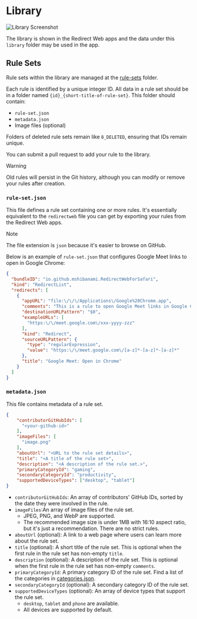 # Library

![Library Screenshot](../static/img/library-screenshot.webp)

The library is shown in the Redirect Web apps and the data under this `library` folder may be used in the app.

## Rule Sets

Rule sets within the library are managed at the [rule-sets](rule-sets) folder.

Each rule is identified by a unique integer ID. All data in a rule set should be in a folder named `{id}_{short-title-of-rule-set}`. This folder should contain:

- `rule-set.json`
- `metadata.json`
- Image files (optional)

Folders of deleted rule sets remain like `8_DELETED`, ensuring that IDs remain unique.

You can submit a pull request to add your rule to the library.

> [!WARNING]
> Old rules will persist in the Git history, although you can modify or remove your rules after creation.

### `rule-set.json`

This file defines a rule set containing one or more rules. It's essentially equivalent to the `redirectweb` file you can get by exporting your rules from the Redirect Web apps.

> [!NOTE]
> The file extension is `json` because it's easier to browse on GitHub.

Below is an example of `rule-set.json` that configures Google Meet links to open in Google Chrome:

```json
{
  "bundleID": "io.github.mshibanami.RedirectWebForSafari",
  "kind": "RedirectList",
  "redirects": [
    {
      "appURL": "file:\/\/\/Applications\/Google%20Chrome.app",
      "comments": "This is a rule to open Google Meet links in Google Chrome automatically.",
      "destinationURLPattern": "$0",
      "exampleURLs": [
        "https:\/\/meet.google.com\/xxx-yyyy-zzz"
      ],
      "kind": "Redirect",
      "sourceURLPattern": {
        "type": "regularExpression",
        "value": "https:\/\/meet.google.com\/[a-z]*-[a-z]*-[a-z]*"
      },
      "title": "Google Meet: Open in Chrome"
    }
  ]
}
```

### `metadata.json`

This file contains metadata of a rule set.

```json
{
    "contributorGitHubIds": [
      "<your-github-id>"
    ],
    "imageFiles": [
      "image.png"
    ],
    "aboutUrl": "<URL to the rule set details>",
    "title": "<A title of the rule set>",
    "description": "<A description of the rule set.>",
    "primaryCategoryId": "gaming",
    "secondaryCategoryId": "productivity",
    "supportedDeviceTypes": ["desktop", "tablet"]
}
```

- `contributorGitHubIds`: An array of contributors' GitHub IDs, sorted by the date they were involved in the rule.
- `imageFiles`:An array of image files of the rule set.
    - JPEG, PNG, and WebP are supported.
    - The recommended image size is under 1MB with 16:10 aspect ratio, but it's just a recommendation. There are no strict rules.
- `aboutUrl` (optional): A link to a web page where users can learn more about the rule set.
- `title` (optional): A short title of the rule set. This is optional when the first rule in the rule set has non-empty `title`.
- `description` (optional): A description of the rule set. This is optional when the first rule in the rule set has non-empty `comments`.
- `primaryCategoryId`: A primary category ID of the rule set. Find a list of the categories in [categories.json](./categories.json).
- `secondaryCategoryId` (optional): A secondary category ID of the rule set.
- `supportedDeviceTypes` (optional): An array of device types that support the rule set.
    - `desktop`, `tablet` and `phone` are available.
    - All devices are supported by default.
